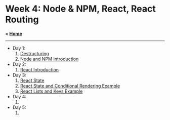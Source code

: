 # Week 4: Node & NPM, React, React Routing

**< [Home](../README.md)**

---

- Day 1:
  1. [Destructuring](./day-01/01-destructuring.md)
  2. [Node and NPM Introduction](./day-01/02-node-and-npm.md)
- Day 2:
  1. [React Introduction](./day-02/01-react-introduction.md)
- Day 3:
  1. [React State](./day-03/01-react-state.md)
  2. [React State and Conditional Rendering Example](./day-03/react-state-and-conditional-rendering/src/App.jsx)
  3. [React Lists and Keys Example](./day-03//react-belcher-fam-2/src/App.jsx)
- Day 4:
  1. []()
- Day 5:
  1. []()
